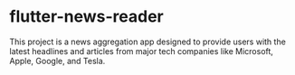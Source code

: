 # flutter-news-reader
This project is a news aggregation app designed to provide users with the latest headlines and articles from major tech companies like Microsoft, Apple, Google, and Tesla.
